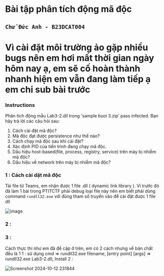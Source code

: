 # Bài tập phân tích động mã độc
## `Chử Đức Anh - B23DCAT004`
# Vì cài đặt môi trường ảo gặp nhiều bugs nên em hơi mất thời gian ngày hôm nay ạ, em sẽ cố hoàn thành nhanh hiện em vẫn đang làm tiếp ạ em chi sub bài trước

### Instructions
Phân tích động mẫu Lab3-2.dll trong 'sample buoi 3.zip' pass infected. Bạn hãy trả lời các câu hỏi sau:
1. Cách cài đặt mã độc?
2. Mã độc đạt được persistence như thế nào?
3. Cách chạy mã độc sau khi cài đặt?
4. Xác định PID của tiến trình đang chạy mã độc.
5. Dấu hiệu host-based(file, process, registry, service) trên máy bị nhiễm mã độc?
6. Dấu hiệu về network trên máy bị nhiễm mã độc?


### 1 : Cách cài dặt mã độc
Tải file từ Teams, em nhận được 1 file .dll ( dynamic link library ). Vì trước đó đã làm 1 bài trong PTITCTF phải debug loại file này nên em biết phải dùng command `rundll32.exe` với đúng tham số truyền vào để cài đặt được 1 file dll


![image](https://github.com/user-attachments/assets/a6a9fe79-6abf-48e7-90d0-5bc280f37e2e)


### 2 :


### 3 :
Cách thực thi như em đã đề cập ở trên, em có 2 cách nhưng về bản chất đều là 1
1 : sử dụng cmd => rundll32.exe filename, [entry point] [args] => rundll32.exe Lab3-2.dll, Install
2 : 


![Screenshot 2024-10-12 231844](https://github.com/user-attachments/assets/c6db3f22-f4fd-4a10-8938-6f22cf5c2279)
